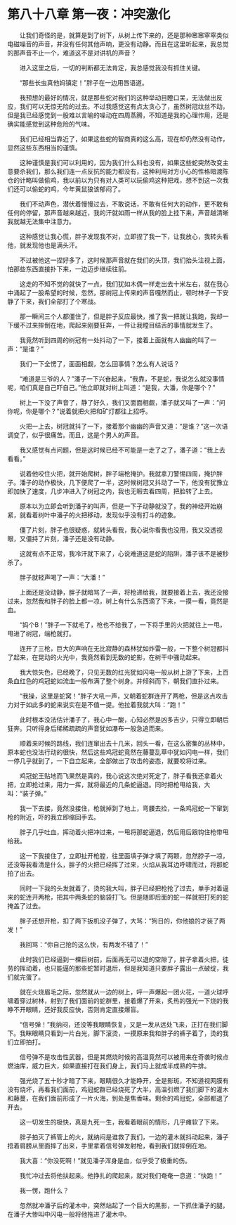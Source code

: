 # 第八十八章 第一夜：冲突激化


　　让我们奇怪的是，就算是到了树下，从树上传下来的，还是那种窸窸窣窣类似电磁噪音的声音，并没有任何其他声响，更没有动静。而且在这里听起来，我总觉的那声音不止一个，难道这不是对讲机的声音？

　　进入这里之后，一切的判断都无法肯定，我总感觉我没有抓住关键。

　　“那些长虫真他妈镇定！”胖子在一边用唇语道。

　　我预想的最好的情况，就是那些蛇对我们的这种举动目瞪口呆，无法做出反应，我们可以无惊无险的过去。不过我感觉这有点太贪心了，虽然树冠纹丝不动，但是我已经感觉到一股难以言喻的噪动在四周蒸腾，不知道是我的心理作用，还是确实能感觉到这种危险的气味。

　　我们已经相当靠近了，如果这些蛇的智商真的这么高，现在却仍然没有动作，显然这些东西相当的谨慎。

　　这种谨慎是我们可以利用的，因为我们什么料也没有，如果这些蛇突然改变主意要杀我们，那么我们连一点反抗的能力都没有，这种利用对方小心的性格暗渡陈仓的计略叫做偷鸡，我以前以为只有对人类可以玩偷鸡这种把戏，想不到这一次我们还可以偷蛇的鸡，今年黄鼠狼该郁闷了。

　　我们不动声色，潜伏着慢慢过去，不敢说话，不敢有任何大的动作，更不敢有任何的停留，那声音越来越近，我的汗就如雨一样从我的脸上挂下来，声音越清晰我就越无法集中注意力。

　　这种感觉让我心慌，胖子发现我不对，立即捏了我一下，让我放心，我转头看他，就发现他也是满头汗。

　　不过被他这一捏好多了，这时候那声音就在我们的头顶，我们抬头注视上面，怕那些东西直接扑下来，一边迈步继续往前。

　　这走的不知不觉的就快了一点，我们犹如木偶一样走出去十米左右，就在我心中涌起了一股希望的时候，忽然，那树冠上传来的声音嘎然而止，顿时林子一下安静了下来，我们全部打了个寒战。

　　那一瞬间三个人都僵住了，但是胖子反应最快，推了我一把就让我跑，我却一下缓不过来摔倒在地，爬起来刚要狂奔，一件让我瞠目结舌的事情就发生了。

　　我竟然听到四周的树冠有一处抖动了一下，接着上面就有人幽幽的叫了一声：“是谁？”

　　我们一下全愣了，面面相觑，怎么回事情？怎么有人说话？

　　“难道是三爷的人？”潘子一下兴奋起来，“我靠，不是蛇，我说怎么就没事情呢，咱们真是自己吓自己。”他立即就对树上叫道：“是我，大潘，你是哪个？”

　　树上一下没了声音了，静了好久，我们又面面相觑，潘子就又叫了一声：“问你呢，你是哪个？”说着就把火把和矿灯都往上招呼。

　　火把一上去，树冠就抖了一下，接着那个幽幽的声音又道：“是谁？”这一次语调变了，似乎很痛苦。而且，这是个男人的声音。

　　我又感觉有点问题，但是这时候已经不可能是一走了之了，潘子道：“我上去看看。”

　　说着他咬住火把，就开始爬树，胖子端枪掩护。我就拿刀警惕四周，掩护胖子。潘子的动作极快，几下便爬了一半，这时候树冠又抖动了一下，他没有犹豫立即加快了速度，几步冲进入了树冠之内，我也无暇去看四周，把脸转了上去。

　　原本以为立即会听到潘子的叫声，但是一下子动静就没了，我的神经开始崩紧，就看着树叶中潘子的火把移动，发现似乎没有打斗的迹象。

　　僵了片刻，胖子也很疑惑，就转头看我，我心说你看我也没用，我又没透视眼，又僵持了片刻，潘子还是没有动静。

　　这就有点不正常，我冷汗就下来了，心说难道这是蛇的陷阱，潘子该不是被秒杀了。

　　胖子就轻声喝了一声：“大潘！”

　　上面还是没动静，胖子就暗骂了一声，将枪递给我，就要接着上去，我还没接过来，忽然我和胖子的脸上都一凉，树上有什么东西滴了下来，一摸一看，竟然是血。

　　“妈个B！”胖子一下就毛了，枪也不给我了，一下将手里的火把就往上一甩，甩进了树冠，端枪就打。

　　连开了三枪，巨大的声响在无比寂静的森林犹如炸雷一般，一下整个树冠都抖了起来，在晃动的火光中，我竟然看到无数的蛇影，在树干中骚动起来。

　　我大惊失色，已经晚了，只见无数的红光犹如闪电一般从树上游了下来，上百条血红色的鸡冠蛇如流血一般布满了整个树身。并倾斜而下，朝我们直扑过来。

　　“我操，这里是蛇窝！”胖子大吼一声，又朝着蛇群连开了两枪，但是这点攻击力对于如此多的蛇来说实在是不值一提。他拉着我就大叫：“跑！”

　　此时根本没法估计潘子了，我心中一酸，心知必然是凶多吉少，只得立即朝后狂奔。只听得身后稀稀疏疏的声音犹如瀑布一般急追而来。

　　顺着来时候的路线，我们连窜出去十几米，回头一看，在这么密集的丛林中，原本蛇也没法行动的很快，然后这些鸡冠蛇竟然在藤蔓乱草中犹如闪电一样，我们一停几乎就到了，一下自立起来，全部做出了攻击的姿态，就要咬将过来。

　　鸡冠蛇王贴地而飞果然是真的，我心说这次绝对死定了，胖子看我还拿着火把，立即抢过来，用力一挥，就将最近的几条蛇逼退。同时把枪甩给我，大叫：“装子弹。”

　　我一下去接，竟然没接住，枪就掉到了地上，弯腰去捡，一条鸡冠蛇一下窜到枪的附近，吓的我立即缩回手去。

　　胖子几乎吐血，挥动着火把冲过来，一甩将那蛇逼退，然后用后跟钩住枪带甩给我。

　　这一下我接住了，立即扯开枪膛，往里面填子弹才填了两颗，忽然脖子一凉，还没等我看清是什么，胖子的火把已经挥了过来，火焰从我耳边呼啸而过，将那蛇拍了出去。

　　同时一下我的头发就着了，烫的我大叫，胖子已经把枪抢了过去，单手对着逼来的蛇连开两枪，把其中两条蛇的脑袋打飞。但是随即后面的蛇一样就把打死的蛇掩盖了过去。

　　胖子还想开枪，扣了两下扳机没子弹了，大骂：“狗日的，你他娘的才装了两发！”

　　我回骂：“你自己抢的这么快，有两发不错了！”

　　此时我们已经逼到一棵巨树前，后面再无可以退的空隙了，胖子拿着火把，徒劳的挥动着，也只能逼的那些蛇暂时退后，但是我知道只要胖子露出一点破绽，我们就完蛋了。

　　就在火烧眉毛之际，忽然就从一边的树上，呯一声爆起一团火花，一道火球呼啸着穿过树林，射到了我们面前的蛇群里，接着爆了开来，炙热的强光一下烧的我睁不开眼睛，还好我反应快，否则肯定直接爆盲。

　　“信号弹！”我纳闷，还没等我眼睛恢复，又是一发从远处飞来，正打在我们脚下。我眯眼睛只看到一片白光，脚下滚烫，一摸原来我和胖子的裤子着了，烫的我们立即拍打。

　　信号弹不是攻击性武器，但是其燃烧时候的高温竟然可以被用来在奇袭时候点燃油库，威力巨大，如果直接打在我们身上，我们马上就成半成熟的牛排。

　　强光烧了五十秒才暗了下来，眼睛很久才能睁开，全是影斑，不知道视网膜有没有烧坏，再看我们面前，鸡冠蛇群已经烧死了大半，高温引燃了我们脚下的灌木和藤蔓，在我们面前形成了一片火海，到处是焦香味。剩余的鸡冠蛇，全部都退了开去。

　　这一切发生的极快，真是九死一生，我看着眼前的情形，几乎瘫软了下来。

　　胖子拍灭了裤管上的火，就纳闷是谁救了我们，一边的灌木就抖动起来，潘子捂着肩膀从里面摔了出来，手里拿着信号弹发射枪，看到我们就摔倒在地。

　　我大喜：“你没死啊！”就见潘子浑身是血，似乎受了极重的伤。

　　我忙冲过去将他扶起来。他挣扎的爬起来，就对我们奄奄一息道：“快跑！”

　　我一愣，跑什么？

　　忽然就冲潘子后的灌木中，突然站起了一个巨大的黑影，一下抓住潘子的腿，在潘子大惨叫中闪电一般将他拖进了灌木中。

